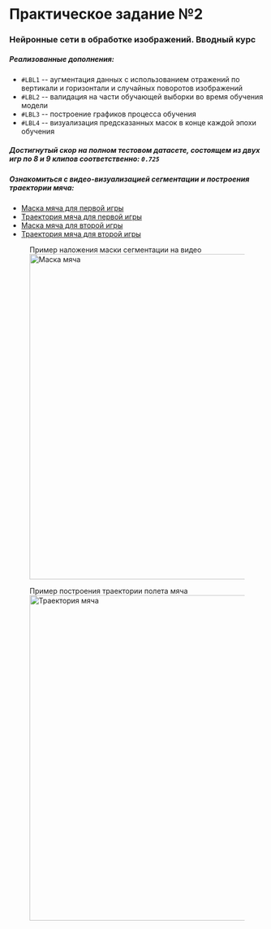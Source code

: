 # Практическое задание №2
### Нейронные сети в обработке изображений. Вводный курс

##### Реализованные дополнения:
* `#LBL1` -- аугментация данных с использованием отражений по вертикали и горизонтали и случайных поворотов изображений
* `#LBL2` -- валидация на части обучающей выборки во время обучения модели
* `#LBL3` -- построение графиков процесса обучения
* `#LBL4` -- визуализация предсказанных масок в конце каждой эпохи обучения

##### Достигнутый скор на полном тестовом датасете, состоящем из двух игр по 8 и 9 клипов соответственно:  `0.725`

##### Ознакомиться с видео-визуализацией сегментации и построения траектории мяча:
* [Маска мяча для первой игры](https://github.com/luseno4ek/prac2_nn/tree/main/test_game_1_masks)
* [Траектория мяча для первой игры](https://github.com/luseno4ek/prac2_nn/tree/main/test_game_1_path)
* [Маска мяча для второй игры](https://github.com/luseno4ek/prac2_nn/tree/main/test_game_2_masks)
* [Траектория мяча для второй игры](https://github.com/luseno4ek/prac2_nn/tree/main/test_game_2_path)

<figure>
   <figcaption>Пример наложения маски сегментации на видео</figcaption>
  <img src="[](https://i.ibb.co/B2zYwdt/photo-2022-05-30-02-45-48.jpg)" alt="Маска мяча" width="640"/>
</figure>


<figure>
   <figcaption>Пример построения траектории полета мяча</figcaption>
  <img src="[]([https://i.ibb.co/B2zYwdt/photo-2022-05-30-02-45-48.jpg](https://i.ibb.co/NTKWMck/photo-2022-05-30-02-45-45.jpg)" alt="Траектория мяча" width="640"/>
</figure>

